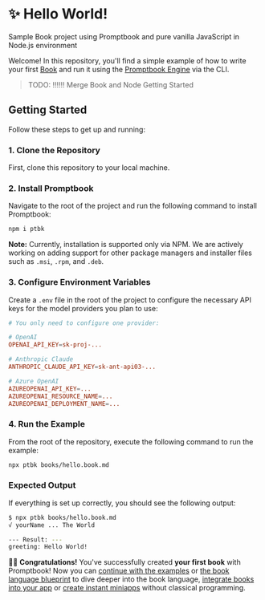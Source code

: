 # ✨ Hello World!

Sample Book project using Promptbook and pure vanilla JavaScript in Node.js environment

Welcome! In this repository, you'll find a simple example of how to write your first [Book](https://github.com/webgptorg/book) and run it using the [Promptbook Engine](https://github.com/webgptorg/promptbook) via the CLI.

> TODO: !!!!!! Merge Book and Node Getting Started


## Getting Started

Follow these steps to get up and running:

### 1. Clone the Repository
First, clone this repository to your local machine.

### 2. Install Promptbook
Navigate to the root of the project and run the following command to install Promptbook:

```bash
npm i ptbk
```

**Note:** Currently, installation is supported only via NPM. We are actively working on adding support for other package managers and installer files such as `.msi`, `.rpm`, and `.deb`.

### 3. Configure Environment Variables
Create a `.env` file in the root of the project to configure the necessary API keys for the model providers you plan to use:

```conf
# You only need to configure one provider:

# OpenAI
OPENAI_API_KEY=sk-proj-...

# Anthropic Claude
ANTHROPIC_CLAUDE_API_KEY=sk-ant-api03-...

# Azure OpenAI
AZUREOPENAI_API_KEY=...
AZUREOPENAI_RESOURCE_NAME=...
AZUREOPENAI_DEPLOYMENT_NAME=...
```

### 4. Run the Example
From the root of the repository, execute the following command to run the example:

```bash
npx ptbk books/hello.book.md
```

### Expected Output
If everything is set up correctly, you should see the following output:

```bash
$ npx ptbk books/hello.book.md
√ yourName ... The World

--- Result: ---
greeting: Hello World!
```

🚀✨ **Congratulations!** You've successfully created **your first book** with Promptbook! Now you can [continue with the examples](/books/) or [the book language blueprint](https://github.com/webgptorg/book) to dive deeper into the book language, [integrate books into your app]() or [create instant miniapps](#!!!!!!) without classical programming.
